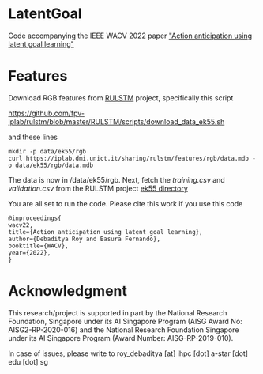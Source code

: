 # LatentGoal
Code accompanying the IEEE WACV 2022 paper ["Action anticipation using latent goal learning"](https://openaccess.thecvf.com/content/WACV2022/papers/Roy_Action_Anticipation_Using_Latent_Goal_Learning_WACV_2022_paper.pdf)

# Features
Download RGB features from [RULSTM](https://github.com/fpv-iplab/rulstm) project, specifically this script

https://github.com/fpv-iplab/rulstm/blob/master/RULSTM/scripts/download_data_ek55.sh

and these lines

```
mkdir -p data/ek55/rgb
curl https://iplab.dmi.unict.it/sharing/rulstm/features/rgb/data.mdb -o data/ek55/rgb/data.mdb
```

The data is now in <pwd>/data/ek55/rgb. Next, fetch the *training.csv* and *validation.csv* from the RULSTM project [ek55 directory](https://github.com/fpv-iplab/rulstm/tree/master/RULSTM/data/ek55)

You are all set to run the code. Please cite this work if you use this code

```
@inproceedings{
wacv22,
title={Action anticipation using latent goal learning},
author={Debaditya Roy and Basura Fernando},
booktitle={WACV},
year={2022},
}
```
# Acknowledgment

This research/project is supported in part by the National Research Foundation, Singapore under its AI Singapore Program (AISG Award No: AISG2-RP-2020-016) and the National Research Foundation Singapore under its AI Singapore Program (Award Number: AISG-RP-2019-010).

  
In case of issues, please write to roy_debaditya [at] ihpc [dot] a-star [dot] edu [dot] sg
